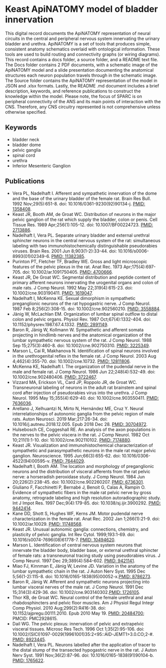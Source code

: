# Keast ApiNATOMY model of bladder innervation

This digital record documents the ApiNATOMY representation of neural circuits in the central and peripheral nervous system innervating the urinary bladder and urethra. ApiNATOMY is a set of tools that produces simple, consistent anatomy schematics overlaid with ontological information. These tools are used to build routing and connectivity graphs (or wiring diagrams). This record contains a docs folder, a source folder, and a README text file. The Docs folder contains 2 PDF documents, with a schematic image of the ApiNATOMY model and a slide presentation documenting the anatomical structures each neuron population travels through in the schematic image. The Source folder contains the ApiNATOMY representation of the model in JSON and .xlsx formats. Lastly, the README .md document includes a brief description, keywords, and reference publications to construct the knowledge within the model. Please note, the focus of SPARC is on peripheral connectivity of the ANS and its main points of interaction with the CNS.  Therefore, any CNS circuitry represented is not comprehensive unless otherwise specified.

## Keywords
* bladder neck
* bladder dome
* pelvic ganglia
* spinal cord
* urethra
* Inferior Mesenteric Ganglion

## Publications
* Vera PL, Nadelhaft I. Afferent and sympathetic innervation of the dome and the base of the urinary bladder of the female rat. Brain Res Bull. 1992 Nov;29(5):651-8. doi: 10.1016/0361-9230(92)90134-j. [PMID: 1358408](https://pubmed.ncbi.nlm.nih.gov/1358408/).
* Keast JR, Booth AM, de Groat WC. Distribution of neurons in the major pelvic ganglion of the rat which supply the bladder, colon or penis. Cell Tissue Res. 1989 Apr;256(1):105-12. doi: 10.1007/BF00224723. [PMID: 2713886](https://pubmed.ncbi.nlm.nih.gov/2713886).
* Nadelhaft I, Vera PL. Separate urinary bladder and external urethral sphincter neurons in the central nervous system of the rat: simultaneous labeling with two immunohistochemically distinguishable pseudorabies viruses. Brain Res. 2001 Jun 8;903(1-2):33-44. doi: 10.1016/s0006-8993(01)02349-6. [PMID: 11382385](https://pubmed.ncbi.nlm.nih.gov/11382385).
* Purinton PT, Fletcher TF, Bradley WE. Gross and light microscopic features of the pelvic plexus in the rat. Anat Rec. 1973 Apr;175(4):697-705. doi: 10.1002/ar.1091750405. [PMID: 4700666](https://pubmed.ncbi.nlm.nih.gov/4700666/).
* Keast JR, De Groat WC. Segmental distribution and peptide content of primary afferent neurons innervating the urogenital organs and colon of male rats. J Comp Neurol. 1992 May 22;319(4):615-23. doi: 10.1002/cne.903190411. [PMID: 1619047](https://pubmed.ncbi.nlm.nih.gov/1619047/).
* Nadelhaft I, McKenna KE. Sexual dimorphism in sympathetic preganglionic neurons of the rat hypogastric nerve. J Comp Neurol. 1987 Feb 8;256(2):308-15. doi: 10.1002/cne.902560210. [PMID: 3558884](https://pubmed.ncbi.nlm.nih.gov/3558884/).
* Jänig W, McLachlan EM. Organization of lumbar spinal outflow to distal colon and pelvic organs. Physiol Rev. 1987 Oct;67(4):1332-404. doi: 10.1152/physrev.1987.67.4.1332. [PMID: 2891149](https://pubmed.ncbi.nlm.nih.gov/2891149/).
* Baron R, Jänig W, Kollmann W. Sympathetic and afferent somata projecting in hindlimb nerves and the anatomical organization of the lumbar sympathetic nervous system of the rat. J Comp Neurol. 1988 Sep 15;275(3):460-8. doi: 10.1002/cne.902750310. [PMID: 3225349](https://pubmed.ncbi.nlm.nih.gov/3225349/).
* Marson L, Cai R, Makhanova N. Identification of spinal neurons involved in the urethrogenital reflex in the female rat. J Comp Neurol. 2003 Aug 4;462(4):355-70. doi: 10.1002/cne.10732. [PMID: 12811806](https://pubmed.ncbi.nlm.nih.gov/12811806/).
* McKenna KE, Nadelhaft I. The organization of the pudendal nerve in the male and female rat. J Comp Neurol. 1986 Jun 22;248(4):532-49. doi: 10.1002/cne.902480406. [PMID: 3722467](https://pubmed.ncbi.nlm.nih.gov/3722467/).
* Vizzard MA, Erickson VL, Card JP, Roppolo JR, de Groat WC. Transneuronal labeling of neurons in the adult rat brainstem and spinal cord after injection of pseudorabies virus into the urethra. J Comp Neurol. 1995 May 15;355(4):629-40. doi: 10.1002/cne.903550411. [PMID: 7636036](https://pubmed.ncbi.nlm.nih.gov/7636036/).
* Arellano J, Xelhuantzi N, Mirto N, Hernández ME, Cruz Y. Neural interrelationships of autonomic ganglia from the pelvic region of male rats. Auton Neurosci. 2019 Mar;217:26-34. doi: 10.1016/j.autneu.2018.12.005. Epub 2018 Dec 28. [PMID: 30704972](https://pubmed.ncbi.nlm.nih.gov/30704972/).
* Hulsebosch CE, Coggeshall RE. An analysis of the axon populations in the nerves to the pelvic viscera in the rat. J Comp Neurol. 1982 Oct 10;211(1):1-10. doi: 10.1002/cne.902110102. [PMID: 7174880](https://pubmed.ncbi.nlm.nih.gov/7174880/).
* Keast JR. Visualization and immunohistochemical characterization of sympathetic and parasympathetic neurons in the male rat major pelvic ganglion. Neuroscience. 1995 Jun;66(3):655-62. doi: 10.1016/0306-4522(94)00595-v. [PMID: 7644029](https://pubmed.ncbi.nlm.nih.gov/7644029/).
* Nadelhaft I, Booth AM. The location and morphology of preganglionic neurons and the distribution of visceral afferents from the rat pelvic nerve: a horseradish peroxidase study. J Comp Neurol. 1984 Jun 20;226(2):238-45. doi: 10.1002/cne.902260207. [PMID: 6736301](https://pubmed.ncbi.nlm.nih.gov/6736301/).
* Giuliano F, Facchinetti P, Bernabé J, Benoit G, Calas A, Rampin O. Evidence of sympathetic fibers in the male rat pelvic nerve by gross anatomy, retrograde labeling and high resolution autoradiographic study. Int J Impot Res. 1997 Dec;9(4):179-85. doi: 10.1038/sj.ijir.3900292. [PMID: 9442414](https://pubmed.ncbi.nlm.nih.gov/9442414/).
* Kane DD, Shott S, Hughes WF, Kerns JM. Motor pudendal nerve characterization in the female rat. Anat Rec. 2002 Jan 1;266(1):21-9. doi: 10.1002/ar.10029. [PMID: 11748568](https://pubmed.ncbi.nlm.nih.gov/11748568/).
* Keast JR. Unusual autonomic ganglia: connections, chemistry, and plasticity of pelvic ganglia. Int Rev Cytol. 1999;193:1-69. doi: 10.1016/s0074-7696(08)61778-7. [PMID: 10494620](https://pubmed.ncbi.nlm.nih.gov/10494620).
* Marson L. Identification of central nervous system neurons that innervate the bladder body, bladder base, or external urethral sphincter of female rats: a transneuronal tracing study using pseudorabies virus. J Comp Neurol. 1997 Dec 29;389(4):584-602. [PMID: 9421141](https://pubmed.ncbi.nlm.nih.gov/9421141/).
* Miao FJ, Kinnman E, Jänig W, Levine JD. Variation in the anatomy of the lumbar sympathetic chain in the rat. J Auton Nerv Syst. 1995 Dec 5;56(1-2):115-8. doi: 10.1016/0165-1838(95)00052-x.[PMID: 8786273](https://pubmed.ncbi.nlm.nih.gov/8786273/). 
* Baron R, Jänig W. Afferent and sympathetic neurons projecting into lumbar visceral nerves of the male rat. J Comp Neurol. 1991 Dec 15;314(3):429-36. doi: 10.1002/cne.903140302.[PMID: 1726105](https://pubmed.ncbi.nlm.nih.gov/1726105/).
* Thor KB, de Groat WC. Neural control of the female urethral and anal rhabdosphincters and pelvic floor muscles. Am J Physiol Regul Integr Comp Physiol. 2010 Aug;299(2):R416-38. doi: 10.1152/ajpregu.00111.2010. Epub 2010 May 19. [PMID: 20484700](https://pubmed.ncbi.nlm.nih.gov/7644029/); PMCID: PMC2928615.
* Dail WG. The pelvic plexus: innervation of pelvic and extrapelvic visceral tissues. Microsc Res Tech. 1996 Oct 1;35(2):95-106. doi: 10.1002/(SICI)1097-0029(19961001)35:2<95::AID-JEMT1>3.0.CO;2-#. [PMID: 8923445](https://pubmed.ncbi.nlm.nih.gov/8923445). 
* Nadelhaft I, Vera PL. Neurons labelled after the application of tracer to the distal stump of the transected hypogastric nerve in the rat. J Auton Nerv Syst. 1991 Nov;36(2):87-96. doi: 10.1016/0165-1838(91)90104-b. [PMID: 1765622](https://pubmed.ncbi.nlm.nih.gov/7644029/).
